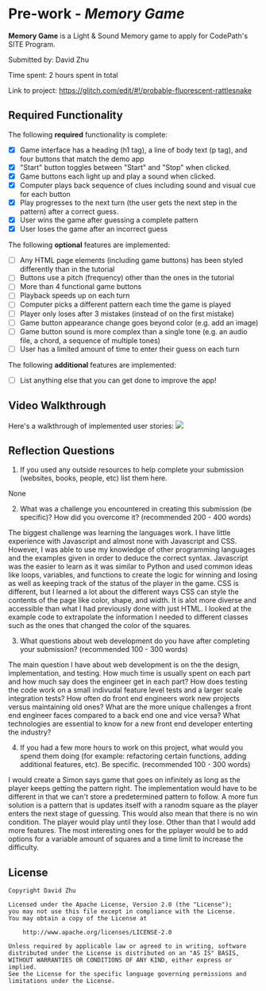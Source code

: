 # Pre-work - *Memory Game*

**Memory Game** is a Light & Sound Memory game to apply for CodePath's SITE Program. 

Submitted by: David Zhu

Time spent: 2 hours spent in total

Link to project: https://glitch.com/edit/#!/probable-fluorescent-rattlesnake

## Required Functionality

The following **required** functionality is complete:

* [x] Game interface has a heading (h1 tag), a line of body text (p tag), and four buttons that match the demo app
* [x] "Start" button toggles between "Start" and "Stop" when clicked. 
* [x] Game buttons each light up and play a sound when clicked. 
* [x] Computer plays back sequence of clues including sound and visual cue for each button
* [x] Play progresses to the next turn (the user gets the next step in the pattern) after a correct guess. 
* [x] User wins the game after guessing a complete pattern
* [x] User loses the game after an incorrect guess

The following **optional** features are implemented:

* [ ] Any HTML page elements (including game buttons) has been styled differently than in the tutorial
* [ ] Buttons use a pitch (frequency) other than the ones in the tutorial
* [ ] More than 4 functional game buttons
* [ ] Playback speeds up on each turn
* [ ] Computer picks a different pattern each time the game is played
* [ ] Player only loses after 3 mistakes (instead of on the first mistake)
* [ ] Game button appearance change goes beyond color (e.g. add an image)
* [ ] Game button sound is more complex than a single tone (e.g. an audio file, a chord, a sequence of multiple tones)
* [ ] User has a limited amount of time to enter their guess on each turn

The following **additional** features are implemented:

- [ ] List anything else that you can get done to improve the app!

## Video Walkthrough

Here's a walkthrough of implemented user stories:
![](https://cdn.glitch.com/4e2826a8-257e-49bc-a9d2-3ffa0c33b340%2Fezgif-7-f42bb1b550bc.gif?v=1616032253198)


## Reflection Questions
1. If you used any outside resources to help complete your submission (websites, books, people, etc) list them here. 

None

2. What was a challenge you encountered in creating this submission (be specific)? How did you overcome it? (recommended 200 - 400 words) 

The biggest challenge was learning the languages work. I have little experience with Javascript and almost none with Javascript and CSS.
However, I was able to use my knowledge of other programming languages and the examples given in order to deduce the correct syntax.
Javascript was the easier to learn as it was similar to Python and used common ideas like loops, variables, and functions to create the logic for winning and losing as well as keeping track of the status of the player in the game.
CSS is different, but I learned a lot about the different ways CSS can style the contents of the page like color, shape, and width. It is alot more diverse and accessible than what I had previously done with just HTML. I looked at the example code to extrapolate the information I needed to different classes such as the ones that changed the color of the squares.

3. What questions about web development do you have after completing your submission? (recommended 100 - 300 words) 

The main question I have about web development is on the the design, implementation, and testing. 
How much time is usually spent on each part and how much say does the engineer get in each part? 
How does testing the code work on a small indivudal feature level tests and a larger scale integration tests?
How often do front end engineers work new projects versus maintaining old ones?
What are the more unique challenges a front end engineer faces compared to a back end one and vice versa?
What technologies are essential to know for a new front end developer enterting the industry?

4. If you had a few more hours to work on this project, what would you spend them doing (for example: refactoring certain functions, adding additional features, etc). Be specific. (recommended 100 - 300 words) 

I would create a Simon says game that goes on infinitely as long as the player keeps getting the pattern right. The implementation would have to be different in that we can't store a predetermined pattern to follow.
A more fun solution is a pattern that is updates itself with a ranodm square as the player enters the next stage of guessing. This would also mean that there is no win condition. The player would play until they lose.
Other than that I would add more features. The most interesting ones for the pplayer would be to add options for a variable amount of squares and a time limit to increase the difficulty.



## License

    Copyright David Zhu

    Licensed under the Apache License, Version 2.0 (the "License");
    you may not use this file except in compliance with the License.
    You may obtain a copy of the License at

        http://www.apache.org/licenses/LICENSE-2.0

    Unless required by applicable law or agreed to in writing, software
    distributed under the License is distributed on an "AS IS" BASIS,
    WITHOUT WARRANTIES OR CONDITIONS OF ANY KIND, either express or implied.
    See the License for the specific language governing permissions and
    limitations under the License.
